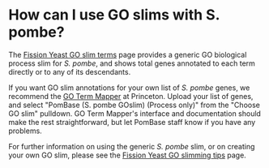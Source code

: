 # How can I use GO slims with S. pombe?
<!-- pombase_categories: Genome Statistics and Lists,Tools and Resources,Using Ontologies -->

The [Fission Yeast GO slim terms](/browse-curation/fission-yeast-go-slim-terms) page provides a
generic GO biological process slim for *S. pombe*, and shows total genes
annotated to each term directly or to any of its descendants.

If you want GO slim annotations for your own list of *S. pombe* genes, we
recommend the [GO Term Mapper](http://go.princeton.edu/cgi-bin/GOTermMapper) at Princeton.
Upload your list of genes, and select "PomBase (S. pombe GOslim)
(Process only)" from the "Choose GO slim" pulldown. GO Term Mapper's
interface and documentation should make the rest straightforward, but
let PomBase staff know if you have any problems.

For further information on using the generic *S. pombe* slim, or on
creating your own GO slim, please see the [Fission Yeast GO slimming tips](/browse-curation/fission-yeast-go-slimming-tips) page.

